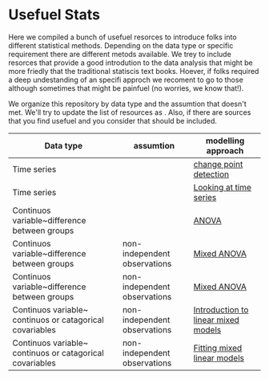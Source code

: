 # Usefuel Stats
Here we compiled a bunch of usefuel resorces to introduce folks into different statistical methods. Depending on the data type or specific requirement there are different metods available. We trey to include resorces that provide a good introdution to the data analysis that might be more friedly that the traditional statiscis text books. Hoever, if folks required a deep undestanding of an specifi approch we recoment to go to those although sometimes that might be painfuel (no worries, we know that!).

We organize this repository by data type and the assumtion that doesn't met. We'll try to update the list of resources as . Also, if there are sources that you find usefuel and you consider that should be included. 

| Data type                                      | assumtion                          | modelling approach                                                                                                                                             |  
|------------------------------------------------|------------------------------------|----------------------------------------------------------------------------------------------------------------------------------------------------------------|
| Time series                                    |                                    | [change point detection](https://www.marinedatascience.co/blog/2019/09/28/comparison-of-change-point-detection-methods/#linear-relationship-zx-with-1-break)   |
| Time series                                    |                                    | [Looking at time series ](https://lindeloev.github.io/mcp/articles/packages.html)                                                                              |
| Continuos variable~difference between groups   |                                    | [ANOVA](https://ourcodingclub.github.io/tutorials/anova/)                                                                                                      |
| Continuos variable~difference between groups   | non-independent observations       | [Mixed ANOVA](https://www.datanovia.com/en/lessons/mixed-anova-in-r/ )                                                                                         |
| Continuos variable~difference between groups   | non-independent observations       | [Mixed ANOVA](https://www.datanovia.com/en/lessons/mixed-anova-in-r/ )                                                                                         |
| Continuos variable~ continuos or catagorical covariables | non-independent observations       | [Introduction to linear mixed models](https://ourcodingclub.github.io/tutorials/mixed-models/)                                                       |
| Continuos variable~ continuos or catagorical covariables | non-independent observations       | [Fitting mixed linear models ](https://cran.r-project.org/web/packages/lme4/vignettes/lmer.pdf)                                                      |

